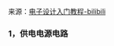 来源：[电子设计入门教程-bilibili](https://www.bilibili.com/video/BV1tJ4m1e7Wi?p=2&vd_source=441cc1a302800e0f2a991b10d6ee8072)

### 1，供电电源电路

